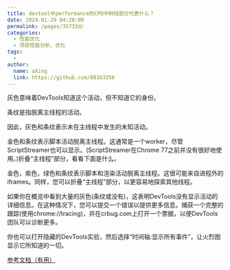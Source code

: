 ```yaml
---
title: devtool中performance的CPU中斜线部分代表什么？
date: 2024-01-29 04:28:00
permalink: /pages/35732d/
categories:
  - 性能优化
  - 项目性能分析、优化
tags:
  - 
author: 
  name: aXing
  link: https://github.com/08163356
---
```







灰色意味着DevTools知道这个活动，但不知道它的身份。

条纹是指脱离主线程的活动。

因此，灰色和条纹表示未在主线程中发生的未知活动。



金色和条纹表示脚本活动脱离主线程。这通常是一个worker，尽管ScriptStreamer也可以显示。(ScriptStreamer在Chrome 77之前并没有很好地使用。)折叠“主线程”部分，看看下面是什么。


<!-- more -->


金色，紫色，绿色和条纹表示脚本和渲染活动脱离主线程。这很可能来自进程外的iframes。同样，您可以折叠“主线程”部分，以更容易地探索其他线程。



如果你在概览中看到大量的灰色(条纹或没有)，这表明DevTools没有显示活动的详细信息。在这种情况下，您可以提交一个错误以提供更多信息。捕获一个完整的跟踪(使用chrome://tracing)，并在crbug.com上打开一个票据，以便DevTools团队可以诊断更多。



你也可以打开隐藏的DevTools实验，然后选择“时间轴:显示所有事件”，让火烈图显示它所知道的一切。

[参考文档（有用）](https://stackoverflow.com/questions/38001857/what-do-the-striped-grey-areas-in-the-chrome-cpu-timeline-mean)